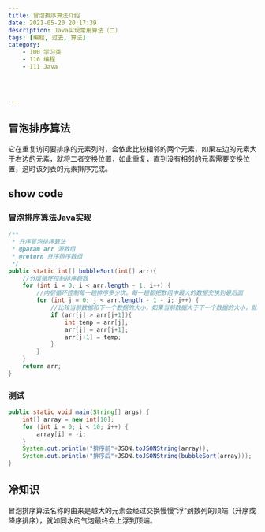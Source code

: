 ```yaml
---
title: 冒泡排序算法介绍
date: 2021-05-20 20:17:39
description: Java实现常用算法（二）
tags: [编程, 过去, 算法]
category:
    - 100 学习类
    - 110 编程
    - 111 Java




---
```




## 冒泡排序算法

它在重复访问要排序的元素列时，会依此比较相邻的两个元素，如果左边的元素大于右边的元素，就将二者交换位置，如此重复，直到没有相邻的元素需要交换位置，这时该列表的元素排序完成。

## show code

### 冒泡排序算法Java实现

```java
/**
 * 升序冒泡排序算法
 * @param arr 源数组
 * @return 升序排序数组
 */
public static int[] bubbleSort(int[] arr){
    //外层循环控制排序趟数
    for (int i = 0; i < arr.length - 1; i++) {
        //内层循环控制每一趟排序多少次。每一趟都把数组中最大的数据交换到最后面
        for (int j = 0; j < arr.length - 1 - i; j++) {
            //比较当前数据和下一个数据的大小，如果当前数据大于下一个数据的大小，就交换二者的位置，这样重复进行判断，直至排序完成返回排序后的数组。
            if (arr[j] > arr[j+1]){
                int temp = arr[j];
                arr[j] = arr[j+1];
                arr[j+1] = temp;
            }
        }
    }
    return arr;
}
```

### 测试

```java
public static void main(String[] args) {
    int[] array = new int[10];
    for (int i = 0; i < 10; i++) {
        array[i] = -i;
    }
    System.out.println("排序前"+JSON.toJSONString(array));
    System.out.println("排序后"+JSON.toJSONString(bubbleSort(array)));
}
```

## 冷知识

冒泡排序算法名称的由来是越大的元素会经过交换慢慢“浮”到数列的顶端（升序或降序排序），就如同水的气泡最终会上浮到顶端。